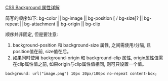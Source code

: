 [CSS Background 属性详解](https://juejin.im/entry/589ff0c75c497d0056358912)

简写的顺序如下: bg-color || bg-image || bg-position [ / bg-size]? || bg-repeat || bg-attachment || bg-origin || bg-clip

顺序并非固定, 但是要注意:

1. background-position 和 background-size 属性, 之间需使用/分隔, 且position值在前, size值在后。
2. 如果同时使用 background-origin 和 background-clip 属性, origin属性值需在clip属性值之前, 如果origin与clip属性值相同, 则可只设置一个值。

`background: url("image.png") 10px 20px/100px no-repeat content-box;`
